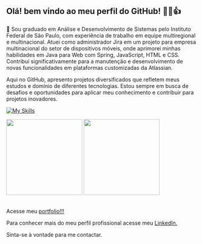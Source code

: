## Olá! bem vindo ao meu perfil do GitHub! 🧑‍🦲👍

💾 Sou graduado em Análise e Desenvolvimento de Sistemas pelo Instituto Federal de São Paulo, com experiência de trabalho em equipe multiregional e multinacional. 
Atuei como administrador Jira em um projeto para empresa multinacional do setor de dispositivos móveis, onde aprimorei minhas habilidades em Java para Web com Spring, JavaScript, HTML e CSS. 
Contribuí significativamente para a manutenção e desenvolvimento de novas funcionalidades em plataformas customizadas da Atlassian.

Aqui no GitHub, apresento projetos diversificados que refletem meus estudos e domínio de diferentes tecnologias. Estou sempre em busca de desafios e oportunidades para aplicar meu conhecimento e contribuir para projetos inovadores.

[![My Skills](https://skillicons.dev/icons?i=java,js,nodejs,expressjs,html,css,sass,python,c,cs,ts,spring,react,angular,jquery,androidstudio,visualstudio,vscode,godot,firebase,mongodb,mysql,heroku,npm,yarn,postman,vim,git,github,githubactions)](https://skillicons.dev)
 
<div>
<img height="200em" src="https://github-readme-stats-eight-lac.vercel.app/api/top-langs/?username=LucasEPaduam&layout=compact&langs_count=10&theme=merko"/>
<img height="200em" src="https://github-readme-stats-eight-lac.vercel.app/api?username=LucasEPaduam&show_icons=true&theme=merko&include_all_commits=true&count_private=true"/>
</div>
</br>
 
Acesse meu [portfolio!!!](https://lucasepaduam.github.io/MeuPortifolio/)

Para conhecer mais do meu perfil profissional acesse meu [LinkedIn.](https://www.linkedin.com/in/lucas-paduam/)

Sinta-se à vontade para me contactar.



